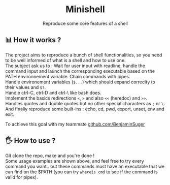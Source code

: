 <h1 align="center">
	Minishell
</h1>
<p align="center">
	Reproduce some core features of a shell
</p>

## 📊 How it works ?
The project aims to reproduce a bunch of shell functionalities, so you need to be well informed of what is a shell and how to use one.  
The subject ask us to :
Wait for user input with readline, handle the command input and launch the corresponding executable based on the PATH environnement variable.
Chain commands with pipes.  
Handle environement variables (`$...`) which should expand correclty to their values and `$?`.  
Handle ctrl-C, ctrl-D and ctrl-\ like bash does.  
Implement the basics redirections `<`, `>` and also `<<` (heredoc) and `>>`.  
Handles quotes and double quotes but no other special characters as `;` or `\`.  
And finally reproduce some built-ins : echo, cd, pwd, export, unset, env and exit.  

To achieve this goal with my teammate [github.com/BenjaminSuger](https://github.com/BenjaminSuger/) 
## 🖐️ How to use ? 
Git clone the repo, make and you're done !\
Some usage examples are shown above, and feel free to try every command you want.. but these commands must have an executable that we can find on the $PATH (you can try `whereis cmd` to see if the command is valid for pipex).  
